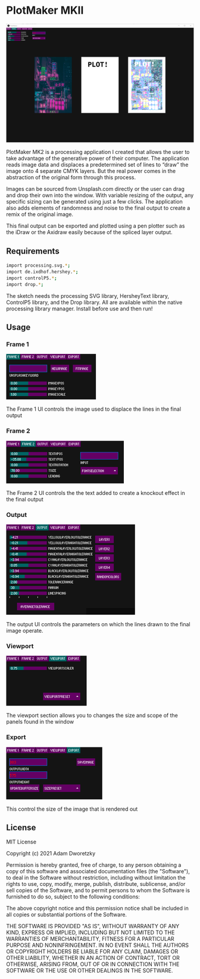 # PlotMaker MKII

![Alt text](screenshots/Plotmaker.png "PlotMaker")

PlotMaker MK2 is a processing application I created that allows the user to take advantage of the generative power of their computer. The application reads image data and displaces a predetermined set of lines to “draw” the image onto 4 separate CMYK layers. But the real power comes in the abstraction of the original form through this process.

Images can be sourced from Unsplash.com directly or the user can drag and drop their own into the window. With variable resizing of the output, any specific sizing can be generated using just a few clicks.
The application also adds elements of randomness and noise to the final output to create a remix of the original image.

This final output can be exported and plotted using a pen plotter such as the iDraw or the Axidraw easily because of the spliced layer output.

## Requirements 
```bash
import processing.svg.*;
import de.ixdhof.hershey.*;
import controlP5.*;
import drop.*;
```
The sketch needs the processing SVG library, HersheyText library, ControlP5 library, and the Drop library. All are available within the native processing library manager. Install before use and then run!

## Usage
### Frame 1
![Alt text](screenshots/frame1ui.png "Frame 1")

The Frame 1 UI controls the image used to displace the lines in the final output

### Frame 2
![Alt text](screenshots/frame2ui.png "Frame 2")

The Frame 2 UI controls the the text added to create a knockout effect in the final output

### Output
![Alt text](screenshots/outputui.png "Output")

The output UI controls the parameters on which the lines drawn to the final image operate.

### Viewport
![Alt text](screenshots/viewportui.png "Viewport")

The viewport section allows you to changes the size and scope of the panels found in the window

### Export
![Alt text](screenshots/exportui.png "Export")

This control the size of the image that is rendered out



## License
MIT License

Copyright (c) 2021 Adam Dworetzky

Permission is hereby granted, free of charge, to any person obtaining a copy
of this software and associated documentation files (the "Software"), to deal
in the Software without restriction, including without limitation the rights
to use, copy, modify, merge, publish, distribute, sublicense, and/or sell
copies of the Software, and to permit persons to whom the Software is
furnished to do so, subject to the following conditions:

The above copyright notice and this permission notice shall be included in all
copies or substantial portions of the Software.

THE SOFTWARE IS PROVIDED "AS IS", WITHOUT WARRANTY OF ANY KIND, EXPRESS OR
IMPLIED, INCLUDING BUT NOT LIMITED TO THE WARRANTIES OF MERCHANTABILITY,
FITNESS FOR A PARTICULAR PURPOSE AND NONINFRINGEMENT. IN NO EVENT SHALL THE
AUTHORS OR COPYRIGHT HOLDERS BE LIABLE FOR ANY CLAIM, DAMAGES OR OTHER
LIABILITY, WHETHER IN AN ACTION OF CONTRACT, TORT OR OTHERWISE, ARISING FROM,
OUT OF OR IN CONNECTION WITH THE SOFTWARE OR THE USE OR OTHER DEALINGS IN THE
SOFTWARE.
